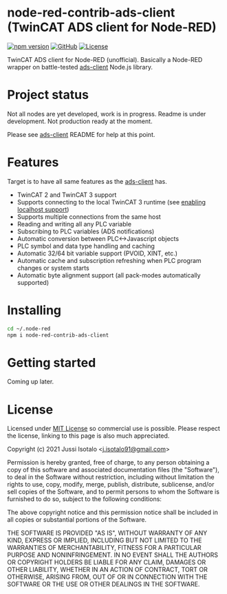 # node-red-contrib-ads-client (TwinCAT ADS client for Node-RED)


[![npm version](https://img.shields.io/npm/v/node-red-contrib-ads-client)](https://www.npmjs.org/package/node-red-contrib-ads-client)
[![GitHub](https://img.shields.io/badge/View%20on-GitHub-brightgreen)](https://github.com/jisotalo/node-red-contrib-ads-client)
[![License](https://img.shields.io/github/license/jisotalo/ads-server)](https://choosealicense.com/licenses/mit/)

TwinCAT ADS client for Node-RED (unofficial). Basically a Node-RED wrapper on battle-tested [ads-client](https://github.com/jisotalo/ads-client) Node.js library.



# Project status

Not all nodes are yet developed, work is in progress.
Readme is under development. Not production ready at the moment.

Please see [ads-client](https://github.com/jisotalo/ads-client) README for help at this point.


# Features
Target is to have all same features as the [ads-client](https://github.com/jisotalo/ads-client) has.
- TwinCAT 2 and TwinCAT 3 support
- Supports connecting to the local TwinCAT 3 runtime (see [enabling localhost support](https://github.com/jisotalo/ads-client#localhost-support))
- Supports multiple connections from the same host
- Reading and writing all any PLC variable
- Subscribing to PLC variables (ADS notifications)
- Automatic conversion between PLC<->Javascript objects
- PLC symbol and data type handling and caching
- Automatic 32/64 bit variable support (PVOID, XINT, etc.)
- Automatic cache and subscription refreshing when PLC program changes or system starts
- Automatic byte alignment support (all pack-modes automatically supported) 

# Installing
```bash
cd ~/.node-red
npm i node-red-contrib-ads-client
```

# Getting started

Coming up later.

# License

Licensed under [MIT License](http://www.opensource.org/licenses/MIT) so commercial use is possible. Please respect the license, linking to this page is also much appreciated.

Copyright (c) 2021 Jussi Isotalo <<j.isotalo91@gmail.com>>

Permission is hereby granted, free of charge, to any person obtaining a copy
of this software and associated documentation files (the "Software"), to deal
in the Software without restriction, including without limitation the rights
to use, copy, modify, merge, publish, distribute, sublicense, and/or sell
copies of the Software, and to permit persons to whom the Software is
furnished to do so, subject to the following conditions:

The above copyright notice and this permission notice shall be included in all
copies or substantial portions of the Software.

THE SOFTWARE IS PROVIDED "AS IS", WITHOUT WARRANTY OF ANY KIND, EXPRESS OR
IMPLIED, INCLUDING BUT NOT LIMITED TO THE WARRANTIES OF MERCHANTABILITY,
FITNESS FOR A PARTICULAR PURPOSE AND NONINFRINGEMENT. IN NO EVENT SHALL THE
AUTHORS OR COPYRIGHT HOLDERS BE LIABLE FOR ANY CLAIM, DAMAGES OR OTHER
LIABILITY, WHETHER IN AN ACTION OF CONTRACT, TORT OR OTHERWISE, ARISING FROM,
OUT OF OR IN CONNECTION WITH THE SOFTWARE OR THE USE OR OTHER DEALINGS IN THE
SOFTWARE.
